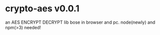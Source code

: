 # crypto-aes v0.0.1
an AES ENCRYPT DECRYPT lib bose in browser and pc.
node(newly) and npm(>3) needed!